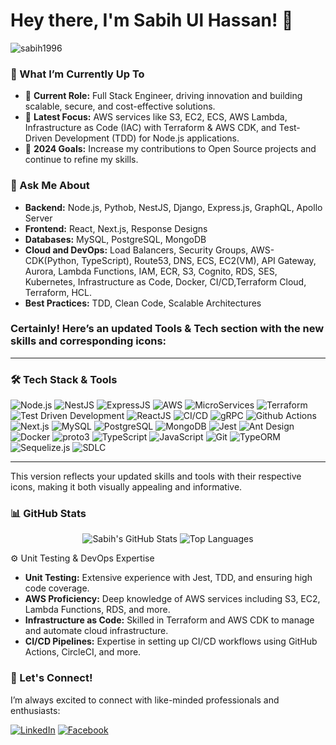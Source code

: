 # Hey there, I'm Sabih Ul Hassan! 👋

<p align="left"> <img src="https://komarev.com/ghpvc/?username=sabih1996&label=Profile%20Views&color=blue&style=plastic" alt="sabih1996" /> </p>

### 🚀 What I’m Currently Up To
- 🔭 **Current Role:** Full Stack Engineer, driving innovation and building scalable, secure, and cost-effective solutions.
- 🌱 **Latest Focus:** AWS services like S3, EC2, ECS, AWS Lambda, Infrastructure as Code (IAC) with Terraform & AWS CDK, and Test-Driven Development (TDD) for Node.js applications.
- 🥅 **2024 Goals:** Increase my contributions to Open Source projects and continue to refine my skills.

### 💬 Ask Me About
- **Backend:** Node.js, Pythob, NestJS, Django, Express.js, GraphQL, Apollo Server
- **Frontend:** React, Next.js, Response Designs
- **Databases:** MySQL, PostgreSQL, MongoDB
- **Cloud and DevOps:** Load Balancers, Security Groups, AWS-CDK(Python, TypeScript), Route53, DNS, ECS, EC2(VM), API Gateway, Aurora, Lambda Functions, IAM, ECR, S3, Cognito, RDS, SES, Kubernetes, Infrastructure as Code, Docker, 
    CI/CD,Terraform Cloud, Terraform, HCL.
- **Best Practices:** TDD, Clean Code, Scalable Architectures

### Certainly! Here’s an updated **Tools & Tech** section with the new skills and corresponding icons:

---

### 🛠️ Tech Stack & Tools

<p align="left">
  <img alt="Node.js" src="https://img.shields.io/badge/-Node.js-43853d?style=flat-square&logo=Node.js&logoColor=white" />
  <img alt="NestJS" src="https://img.shields.io/badge/-NestJS-E0234E?style=flat-square&logo=NestJS&logoColor=white" />
  <img alt="ExpressJS" src="https://img.shields.io/badge/-Express.js-000000?style=flat-square&logo=Express&logoColor=white" />
  <img alt="AWS" src="https://img.shields.io/badge/-AWS-232F3E?style=flat-square&logo=Amazon-AWS&logoColor=white" />
  <img alt="MicroServices" src="https://img.shields.io/badge/-MicroServices-FF6F00?style=flat-square&logo=MicroServices&logoColor=white" />
  <img alt="Terraform" src="https://img.shields.io/badge/-Terraform-623CE4?style=flat-square&logo=Terraform&logoColor=white" />
  <img alt="Test Driven Development" src="https://img.shields.io/badge/-TDD-E34F26?style=flat-square&logo=TestCafe&logoColor=white" />
  <img alt="ReactJS" src="https://img.shields.io/badge/-ReactJS-61DAFB?style=flat-square&logo=React&logoColor=white" />
  <img alt="CI/CD" src="https://img.shields.io/badge/-CI%2FCD-007ACC?style=flat-square&logo=CircleCI&logoColor=white" />
  <img alt="gRPC" src="https://img.shields.io/badge/-gRPC-0000CC?style=flat-square&logo=gRPC&logoColor=white" />
  <img alt="Github Actions" src="https://img.shields.io/badge/-Github%20Actions-2088FF?style=flat-square&logo=Github-Actions&logoColor=white" />
  <img alt="Next.js" src="https://img.shields.io/badge/-Next.js-000000?style=flat-square&logo=Next.js&logoColor=white" />
  <img alt="MySQL" src="https://img.shields.io/badge/-MySQL-4479A1?style=flat-square&logo=MySQL&logoColor=white" />
  <img alt="PostgreSQL" src="https://img.shields.io/badge/-PostgreSQL-4169E1?style=flat-square&logo=PostgreSQL&logoColor=white" />
  <img alt="MongoDB" src="https://img.shields.io/badge/-MongoDB-47A248?style=flat-square&logo=MongoDB&logoColor=white" />
  <img alt="Jest" src="https://img.shields.io/badge/-Jest-C21325?style=flat-square&logo=Jest&logoColor=white" />
  <img alt="Ant Design" src="https://img.shields.io/badge/-Ant%20Design-0170FE?style=flat-square&logo=Ant-Design&logoColor=white" />
  <img alt="Docker" src="https://img.shields.io/badge/-Docker-2496ED?style=flat-square&logo=Docker&logoColor=white" />
  <img alt="proto3" src="https://img.shields.io/badge/-Proto3-8A2BE2?style=flat-square&logo=Google-Cloud&logoColor=white" />
  <img alt="TypeScript" src="https://img.shields.io/badge/-TypeScript-3178C6?style=flat-square&logo=TypeScript&logoColor=white" />
  <img alt="JavaScript" src="https://img.shields.io/badge/-JavaScript-F7DF1E?style=flat-square&logo=JavaScript&logoColor=black" />
  <img alt="Git" src="https://img.shields.io/badge/-Git-F05032?style=flat-square&logo=Git&logoColor=white" />
  <img alt="TypeORM" src="https://img.shields.io/badge/-TypeORM-FE7A16?style=flat-square&logo=TypeORM&logoColor=white" />
  <img alt="Sequelize.js" src="https://img.shields.io/badge/-Sequelize-52B0E7?style=flat-square&logo=Sequelize&logoColor=white" />
  <img alt="SDLC" src="https://img.shields.io/badge/-SDLC-6A1B9A?style=flat-square&logo=LeanKit&logoColor=white" />
</p>

---

This version reflects your updated skills and tools with their respective icons, making it both visually appealing and informative.

### 📊 GitHub Stats
<p align="center">
  <img src="https://github-readme-stats.vercel.app/api?username=sabih1996&show_icons=true&theme=algolia&line_height=27" alt="Sabih's GitHub Stats">
  <img src="https://github-readme-stats.vercel.app/api/top-langs/?username=sabih1996&theme=algolia" alt="Top Languages">
</p>

⚙️ Unit Testing & DevOps Expertise

- **Unit Testing:** Extensive experience with Jest, TDD, and ensuring high code coverage.
- **AWS Proficiency:** Deep knowledge of AWS services including S3, EC2, Lambda Functions, RDS, and more.
- **Infrastructure as Code:** Skilled in Terraform and AWS CDK to manage and automate cloud infrastructure.
- **CI/CD Pipelines:** Expertise in setting up CI/CD workflows using GitHub Actions, CircleCI, and more.

### 🤝 Let's Connect!

I’m always excited to connect with like-minded professionals and enthusiasts:

[<img src="https://img.shields.io/badge/LinkedIn-%230077B5.svg?style=for-the-badge&logo=linkedin&logoColor=white" alt="LinkedIn"/>](https://www.linkedin.com/in/sabih-u-758a81134/)
[<img src="https://img.shields.io/badge/Facebook-%231877F2.svg?style=for-the-badge&logo=facebook&logoColor=white" alt="Facebook"/>](https://www.facebook.com/hafizsabih.ulhassan)
